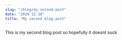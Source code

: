 ```yaml
---
slug: "/blog/my-second-post"
date: "2020-12-18"
title: "My second blog post"
---
```


This is my second blog post so hopefully it doesnt suck